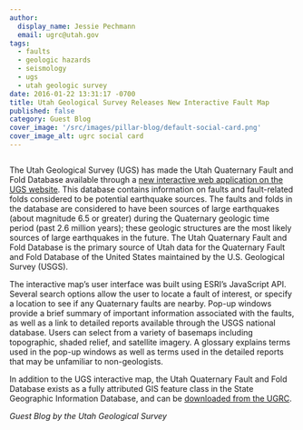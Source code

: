 ```yaml
---
author:
  display_name: Jessie Pechmann
  email: ugrc@utah.gov
tags:
  - faults
  - geologic hazards
  - seismology
  - ugs
  - utah geologic survey
date: 2016-01-22 13:31:17 -0700
title: Utah Geological Survey Releases New Interactive Fault Map
published: false
category: Guest Blog
cover_image: '/src/images/pillar-blog/default-social-card.png'
cover_image_alt: ugrc social card
---
```


<a href="/images/404.png"><img src="/images/404.png" alt="" title="FaultsWebApp" class="inline-text-right" loading="lazy" /></a>

The Utah Geological Survey (UGS) has made the Utah Quaternary Fault and Fold Database available through a [new interactive web application on the UGS website](https://geology.utah.gov/apps/qfaults/index.html). This database contains information on faults and fault-related folds considered to be potential earthquake sources. The faults and folds in the database are considered to have been sources of large earthquakes (about magnitude 6.5 or greater) during the Quaternary geologic time period (past 2.6 million years); these geologic structures are the most likely sources of large earthquakes in the future. The Utah Quaternary Fault and Fold Database is the primary source of Utah data for the Quaternary Fault and Fold Database of the United States maintained by the U.S. Geological Survey (USGS).

The interactive map’s user interface was built using ESRI’s JavaScript API. Several search options allow the user to locate a fault of interest, or specify a location to see if any Quaternary faults are nearby. Pop-up windows provide a brief summary of important information associated with the faults, as well as a link to detailed reports available through the USGS national database. Users can select from a variety of basemaps including topographic, shaded relief, and satellite imagery. A glossary explains terms used in the pop-up windows as well as terms used in the detailed reports that may be unfamiliar to non-geologists.

In addition to the UGS interactive map, the Utah Quaternary Fault and Fold Database exists as a fully attributed GIS feature class in the State Geographic Information Database, and can be [downloaded from the UGRC](/products/sgid/geoscience/quaternary-faults).

_Guest Blog by the Utah Geological Survey_
